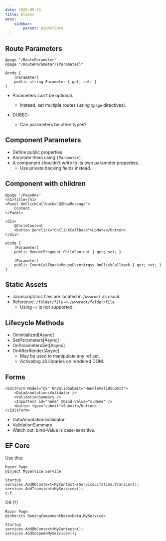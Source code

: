 ```yaml
---
date: 2020-05-15
title: Blazor
menu:
    sidebar:
        parent: AspNetCore
---
```




## Route Parameters
```
@page "/RouteParameter"
@page "/RouteParameter/{Parameter}"

@code {
    [Parameter]
    public string Parameter { get; set; }
}
```
- Parameters can't be optional.
	+ Instead, set multiple routes (using `@page` directives).

- DUBEG:
	+ Can parameters be other types?



## Component Parameters
- Define public properties.
- Annotate them using `[Parameter]`.
- A component shouldn't write to its own parameter properties.
	+ Use private backing fields instead.



## Component with children
```
@page "/PageOne"
<h1>Title</h1>
<Panel OnClickCallback="@ShowMessage">
    Content.
</Panel>
```
```Panel.razor
<div>
    @ChildContent
    <button @onclick="OnClickCallback">Update</button>
</div>

@code {
    [Parameter]
    public RenderFragment ChildContent { get; set; }

    [Parameter]
    public EventCallback<MouseEventArgs> OnClickCallback { get; set; }
}
```



## Static Assets
- Javascript/css files are located in `/wwwroot` as usual.
- Reference: `/folder/file` `=>` `/wwwroot/folder/file`
	+ Using `~/` is not supported.



## Lifecycle Methods
- OnInitialized[Async]
- SetParameters[Async]
- OnParametersSet[Async]
- OnAfterRender[Async]
	+ May be used to manipulate any ref set.
	+ Activating JS libraries on rendered DOM.



## Forms
```
<EditForm Model="@x" OnValidSubmit="HandleValidSubmit">
    <DataAnnotationsValidator />
    <ValidationSummary />
    <InputText id="name" @bind-Value="x.Name" />
    <button type="submit">Submit</button>
</EditForm>
```
- DataAnnotationsValidator
- ValidationSummary
- Watch out: bind-Value is case-sensitive.



## EF Core

Use this:
```
Razor Page
@inject MyService Service

Startup
services.AddDbContext<MyContext>(ServiceLifetime.Transient);
services.AddTransient<MyService>();
c.f.
```


OR (?)
```
Razor Page
@inherits OwningComponentBase<Data.MyService>

Startup
services.AddDbContext<MyContext>();
services.AddScoped<MyService>();
```